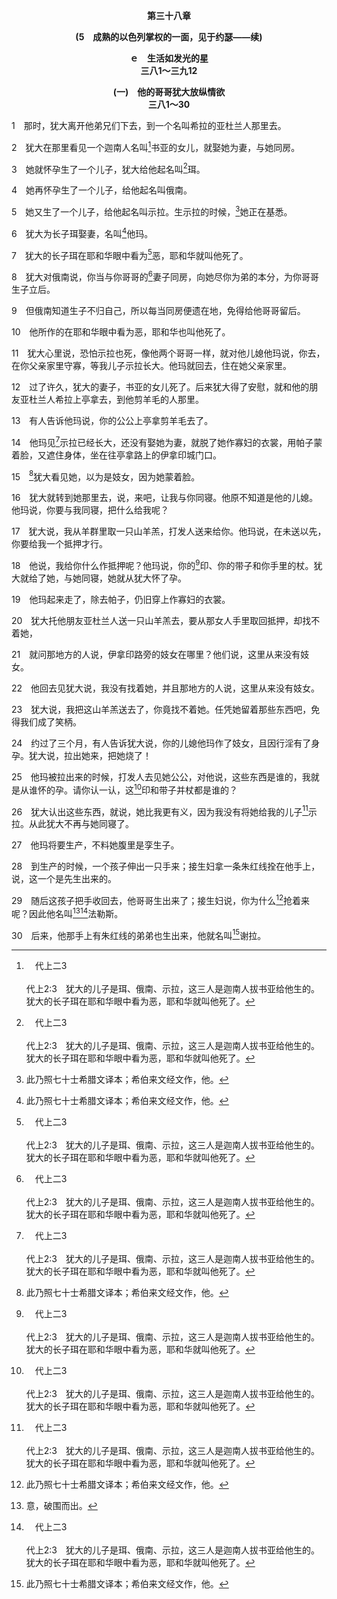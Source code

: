 <p style="text-align:center;font-weight:bold;">第三十八章</p>

<p style="text-align:center;font-weight:bold;">(5　成熟的以色列掌权的一面，见于约瑟——续)</p>

<p style="text-align:center;font-weight:bold;">ｅ　生活如发光的星<br>三八1～三九12</p>

<p style="text-align:center;font-weight:bold;">(一)　他的哥哥犹大放纵情欲<br>三八1～30</p>

1　那时，犹大离开他弟兄们下去，到一个名叫希拉的亚杜兰人那里去。

2　犹大在那里看见一个迦南人名叫[^a]书亚的女儿，就娶她为妻，与她同房。

[^a]:　代上二3<br><br>代上2:3　犹大的儿子是珥、俄南、示拉，这三人是迦南人拔书亚给他生的。犹大的长子珥在耶和华眼中看为恶，耶和华就叫他死了。

3　她就怀孕生了一个儿子，犹大给他起名叫[^a]珥。

[^a]:　创四六12；民二六19<br><br>创46:12　犹大的儿子是珥、俄南、示拉、法勒斯、谢拉；只是珥与俄南死在迦南地。法勒斯的儿子是希斯仑、哈母勒。<br><br>民26:19　犹大的儿子是珥和俄南；珥和俄南死在迦南地。

4　她再怀孕生了一个儿子，给他起名叫俄南。

5　她又生了一个儿子，给他起名叫示拉。生示拉的时候，[^1]她正在基悉。

[^1]:此乃照七十士希腊文译本；希伯来文经文作，他。

6　犹大为长子珥娶妻，名叫[^1]他玛。

[^1]:6～30节，见太一3上与注。

7　犹大的长子珥在耶和华眼中看为[^a]恶，耶和华就叫他死了。

[^a]:　代上二3<br><br>代上2:3　犹大的儿子是珥、俄南、示拉，这三人是迦南人拔书亚给他生的。犹大的长子珥在耶和华眼中看为恶，耶和华就叫他死了。

8　犹大对俄南说，你当与你哥哥的[^a]妻子同房，向她尽你为弟的本分，为你哥哥生子立后。

[^a]:　申二五5～6；太二二24；可十二19；路二十28<br><br>申25:5　兄弟同住，若死了一个，没有儿子，死人的妻子不可出嫁外人；她丈夫的兄弟当与她同房，娶她为妻，向她尽丈夫兄弟的本分。<br><br>申25:6　妇人生的长子必归已死之兄弟的名下，免得他的名从以色列中被涂抹。<br><br>太22:24　夫子，摩西说，人若死了，没有孩子，他的兄弟当继娶他的妻子，为哥哥立后。<br><br>可12:19　夫子，摩西为我们写着说，人的哥哥若死了，撇下妻子，没有留下孩子，他兄弟当娶他的妻子，为哥哥立后。<br><br>路20:28　夫子，摩西为我们写着说，人的哥哥若有妻无子就死了，他兄弟当娶他的妻，为哥哥立后。

9　但俄南知道生子不归自己，所以每当同房便遗在地，免得给他哥哥留后。

10　他所作的在耶和华眼中看为恶，耶和华也叫他死了。

11　犹大心里说，恐怕示拉也死，像他两个哥哥一样，就对他儿媳他玛说，你去，在你父亲家里守寡，等我儿子示拉长大。他玛就回去，住在她父亲家里。

12　过了许久，犹大的妻子，书亚的女儿死了。后来犹大得了安慰，就和他的朋友亚杜兰人希拉上亭拿去，到他剪羊毛的人那里。

13　有人告诉他玛说，你的公公上亭拿剪羊毛去了。

14　他玛见[^a]示拉已经长大，还没有娶她为妻，就脱了她作寡妇的衣裳，用帕子蒙着脸，又遮住身体，坐在往亭拿路上的伊拿印城门口。

[^a]:　创三八26<br><br>创38:26　犹大认出这些东西，就说，她比我更有义，因为我没有将她给我的儿子示拉。从此犹大不再与她同寝了。

15　[^1]犹大看见她，以为是妓女，因为她蒙着脸。

[^1]:犹大盲目的行事为人，在黑暗中放纵情欲。相对的，约瑟生活如发光的星(见三七5注1)，胜过了自己的情欲(三九7～12)。

16　犹大就转到她那里去，说，来吧，让我与你同寝。他原不知道是他的儿媳。他玛说，你要与我同寝，把什么给我呢？

17　犹大说，我从羊群里取一只山羊羔，打发人送来给你。他玛说，在未送以先，你要给我一个抵押才行。

18　他说，我给你什么作抵押呢？他玛说，你的[^a]印、你的带子和你手里的杖。犹大就给了她，与她同寝，她就从犹大怀了孕。

[^a]:　创三八25<br><br>创38:25　他玛被拉出来的时候，打发人去见她公公，对他说，这些东西是谁的，我就是从谁怀的孕。请你认一认，这印和带子并杖都是谁的？

19　他玛起来走了，除去帕子，仍旧穿上作寡妇的衣裳。

20　犹大托他朋友亚杜兰人送一只山羊羔去，要从那女人手里取回抵押，却找不着她，

21　就问那地方的人说，伊拿印路旁的妓女在哪里？他们说，这里从来没有妓女。

22　他回去见犹大说，我没有找着她，并且那地方的人说，这里从来没有妓女。

23　犹大说，我把这山羊羔送去了，你竟找不着她。任凭她留着那些东西吧，免得我们成了笑柄。

24　约过了三个月，有人告诉犹大说，你的儿媳他玛作了妓女，且因行淫有了身孕。犹大说，拉出她来，把她烧了！

25　他玛被拉出来的时候，打发人去见她公公，对他说，这些东西是谁的，我就是从谁怀的孕。请你认一认，这[^a]印和带子并杖都是谁的？

[^a]:　创三八18<br><br>创38:18　他说，我给你什么作抵押呢？他玛说，你的印、你的带子和你手里的杖。犹大就给了她，与她同寝，她就从犹大怀了孕。

26　犹大认出这些东西，就说，她比我更有义，因为我没有将她给我的儿子[^a]示拉。从此犹大不再与她同寝了。

[^a]:　创三八14<br><br>创38:14　他玛见示拉已经长大，还没有娶她为妻，就脱了她作寡妇的衣裳，用帕子蒙着脸，又遮住身体，坐在往亭拿路上的伊拿印城门口。

27　他玛将要生产，不料她腹里是孪生子。

28　到生产的时候，一个孩子伸出一只手来；接生妇拿一条朱红线拴在他手上，说，这一个是先生出来的。

29　随后这孩子把手收回去，他哥哥生出来了；接生妇说，你为什么[^1]抢着来呢？因此他名叫[^2][^a]法勒斯。

[^1]:或，破围而出。

[^2]:意，破围而出。

[^a]:　创四六12；民二六20；代上二4；太一3<br><br>创46:12　犹大的儿子是珥、俄南、示拉、法勒斯、谢拉；只是珥与俄南死在迦南地。法勒斯的儿子是希斯仑、哈母勒。<br><br>民26:20　犹大其余的儿子按着家族，属示拉的，有示拉家族；属法勒斯的，有法勒斯家族；属谢拉的，有谢拉家族；<br><br>代上2:4　犹大的儿媳他玛，给犹大生法勒斯和谢拉。犹大共有五个儿子。<br><br>太1:3　犹大从他玛氏生法勒斯和谢拉，法勒斯生希斯仑，希斯仑生亚兰，

30　后来，他那手上有朱红线的弟弟也生出来，他就名叫[^1]谢拉。

[^1]:意，破晓，或照耀。

